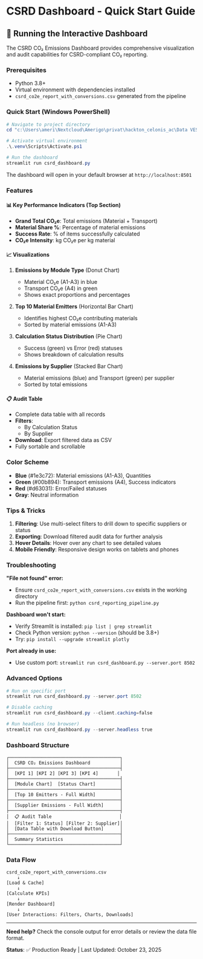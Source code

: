 # CSRD Dashboard - Quick Start Guide

## 🚀 Running the Interactive Dashboard

The CSRD CO₂ Emissions Dashboard provides comprehensive visualization and audit capabilities for CSRD-compliant CO₂ reporting.

### Prerequisites
- Python 3.8+
- Virtual environment with dependencies installed
- `csrd_co2e_report_with_conversions.csv` generated from the pipeline

### Quick Start (Windows PowerShell)

```powershell
# Navigate to project directory
cd "c:\Users\ameri\Nextcloud\Amerigo\privat\hackton_celonis_ac\Data VESTIGAS Case"

# Activate virtual environment
.\.venv\Scripts\Activate.ps1

# Run the dashboard
streamlit run csrd_dashboard.py
```

The dashboard will open in your default browser at `http://localhost:8501`

### Features

#### 📊 Key Performance Indicators (Top Section)
- **Grand Total CO₂e**: Total emissions (Material + Transport)
- **Material Share %**: Percentage of material emissions
- **Success Rate**: % of items successfully calculated
- **CO₂e Intensity**: kg CO₂e per kg material

#### 📈 Visualizations

1. **Emissions by Module Type** (Donut Chart)
   - Material CO₂e (A1-A3) in blue
   - Transport CO₂e (A4) in green
   - Shows exact proportions and percentages

2. **Top 10 Material Emitters** (Horizontal Bar Chart)
   - Identifies highest CO₂e contributing materials
   - Sorted by material emissions (A1-A3)

3. **Calculation Status Distribution** (Pie Chart)
   - Success (green) vs Error (red) statuses
   - Shows breakdown of calculation results

4. **Emissions by Supplier** (Stacked Bar Chart)
   - Material emissions (blue) and Transport (green) per supplier
   - Sorted by total emissions

#### 📋 Audit Table
- Complete data table with all records
- **Filters**:
  - By Calculation Status
  - By Supplier
- **Download**: Export filtered data as CSV
- Fully sortable and scrollable

### Color Scheme
- **Blue** (#1e3c72): Material emissions (A1-A3), Quantities
- **Green** (#00b894): Transport emissions (A4), Success indicators
- **Red** (#d63031): Error/Failed statuses
- **Gray**: Neutral information

### Tips & Tricks

1. **Filtering**: Use multi-select filters to drill down to specific suppliers or status
2. **Exporting**: Download filtered audit data for further analysis
3. **Hover Details**: Hover over any chart to see detailed values
4. **Mobile Friendly**: Responsive design works on tablets and phones

### Troubleshooting

**"File not found" error:**
- Ensure `csrd_co2e_report_with_conversions.csv` exists in the working directory
- Run the pipeline first: `python csrd_reporting_pipeline.py`

**Dashboard won't start:**
- Verify Streamlit is installed: `pip list | grep streamlit`
- Check Python version: `python --version` (should be 3.8+)
- Try: `pip install --upgrade streamlit plotly`

**Port already in use:**
- Use custom port: `streamlit run csrd_dashboard.py --server.port 8502`

### Advanced Options

```powershell
# Run on specific port
streamlit run csrd_dashboard.py --server.port 8502

# Disable caching
streamlit run csrd_dashboard.py --client.caching=false

# Run headless (no browser)
streamlit run csrd_dashboard.py --server.headless true
```

### Dashboard Structure

```
┌─────────────────────────────────────────┐
│  CSRD CO₂ Emissions Dashboard           │
├─────────────────────────────────────────┤
│  [KPI 1] [KPI 2] [KPI 3] [KPI 4]       │
├─────────────────────────────────────────┤
│  [Module Chart]  [Status Chart]         │
├─────────────────────────────────────────┤
│  [Top 10 Emitters - Full Width]         │
├─────────────────────────────────────────┤
│  [Supplier Emissions - Full Width]      │
├─────────────────────────────────────────┤
│  📋 Audit Table                         │
│  [Filter 1: Status] [Filter 2: Supplier]│
│  [Data Table with Download Button]      │
├─────────────────────────────────────────┤
│  Summary Statistics                     │
└─────────────────────────────────────────┘
```

### Data Flow

```
csrd_co2e_report_with_conversions.csv
    ↓
[Load & Cache]
    ↓
[Calculate KPIs]
    ↓
[Render Dashboard]
    ↓
[User Interactions: Filters, Charts, Downloads]
```

---

**Need help?** Check the console output for error details or review the data file format.

**Status**: ✅ Production Ready | Last Updated: October 23, 2025
